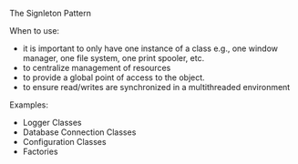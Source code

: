 The Signleton Pattern

When to use:
- it is important to only have one instance of a class 
  e.g., one window manager, one file system, one print
  spooler, etc.
- to centralize management of resources
- to provide a global point of access to the object.
- to ensure read/writes are synchronized in a multithreaded environment

Examples:
- Logger Classes
- Database Connection Classes
- Configuration Classes
- Factories
